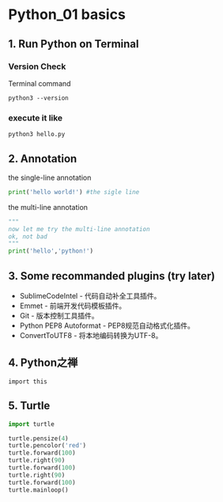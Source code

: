 # Python_01 basics
## 1. Run Python on Terminal
### Version Check
Terminal command

`python3 --version ` 
### execute it like

`python3 hello.py`
## 2. Annotation
the single-line annotation
```python
print('hello world!') #the sigle line
```
the multi-line annotation
```python
"""
now let me try the multi-line annotation
ok, not bad
"""
print('hello','python!')
```
## 3. Some recommanded plugins (try later)

+ SublimeCodeIntel - 代码自动补全工具插件。
+ Emmet - 前端开发代码模板插件。
+ Git - 版本控制工具插件。
+ Python PEP8 Autoformat - PEP8规范自动格式化插件。
+ ConvertToUTF8 - 将本地编码转换为UTF-8。

## 4. Python之禅
```
import this
```
## 5. Turtle
```python
import turtle

turtle.pensize(4)
turtle.pencolor('red')
turtle.forward(100)
turtle.right(90)
turtle.forward(100)
turtle.right(90)
turtle.forward(100)
turtle.mainloop()
```
